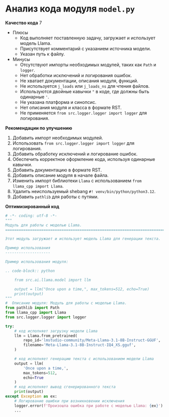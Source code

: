 # Анализ кода модуля `model.py`

**Качество кода**
7
-  Плюсы
    - Код выполняет поставленную задачу, загружает и использует модель Llama.
    - Присутствует комментарий с указанием источника модели.
    - Указан путь к файлу.
-  Минусы
    - Отсутствуют импорты необходимых модулей, таких как `Path` и `logger`.
    - Нет обработки исключений и логирования ошибок.
    - Не хватает документации, описания модуля, функций.
    - Не используется `j_loads` или `j_loads_ns` для чтения файлов.
    - Используются двойные кавычки `"` в коде, где должны быть одинарные `'`.
    - Не указана платформа и синопсис.
    - Нет описания модуля и класса в формате RST.
    - Не применяется `from src.logger.logger import logger` для логирования.

**Рекомендации по улучшению**

1.  Добавить импорт необходимых модулей.
2.  Использовать `from src.logger.logger import logger` для логирования.
3.  Добавить обработку исключений и логирование ошибок.
4.  Обеспечить корректное оформление кода, используя одинарные кавычки.
5.  Добавить документацию в формате RST.
6.  Добавить описание модуля в начале файла.
7.  Изменить импорт библиотеки `Llama` с использованием `from llama_cpp import Llama`.
8.  Удалить неиспользуемый shebang `#! venv/bin/python/python3.12`.
9.  Добавить `pathlib` для работы с путями.

**Оптимизированный код**

```python
# -*- coding: utf-8 -*-
"""
Модуль для работы с моделью Llama.
=========================================================================================

Этот модуль загружает и использует модель Llama для генерации текста.

Пример использования
--------------------

Пример использования модуля:

.. code-block:: python

    from src.ai.llama.model import llm

    output = llm("Once upon a time,", max_tokens=512, echo=True)
    print(output)
"""
#  Описание модуля: Модуль для работы с моделью Llama.
from pathlib import Path
from llama_cpp import Llama
from src.logger.logger import logger

try:
    # код исполняет загрузку модели Llama
    llm = Llama.from_pretrained(
        repo_id='lmstudio-community/Meta-Llama-3.1-8B-Instruct-GGUF',
        filename='Meta-Llama-3.1-8B-Instruct-IQ4_XS.gguf',
    )

    # код исполняет генерацию текста с использованием модели Llama
    output = llm(
        'Once upon a time,',
        max_tokens=512,
        echo=True
    )
    # код исполняет вывод сгенерированного текста
    print(output)
except Exception as ex:
    # Логирование ошибки при возникновении исключения
    logger.error(f'Произошла ошибка при работе с моделью Llama: {ex}')
    ...
```